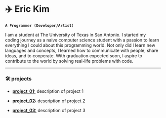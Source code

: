 # ✈️ Eric Kim

**`A Programmer (Developer/Artist)`**

I am a student at The University of Texas in San Antonio. I started my coding journey as a naive computer science student with a passion to learn everything I could about this programming world. Not only did I learn new languages and concepts, I learned how to communicate with people, share ideas, and to cooperate. With graduation expected soon, I aspire to contribute to the world by solving real-life problems with code.

---

### 🛠️ projects
- [**project_01:**](https://www.youtube.com/watch?v=viF7DZj9VJ4) description of project 1

- [**project_02:**](https://www.youtube.com/watch?v=viF7DZj9VJ4) description of project 2

- [**project_03:**](https://www.youtube.com/watch?v=viF7DZj9VJ4) description of project 3
